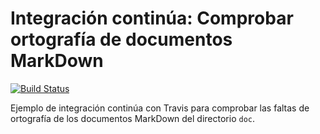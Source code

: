 # Integración continúa: Comprobar ortografía de documentos MarkDown

[![Build Status](https://travis-ci.org/SergioGO96/ic-travis-diccionario.svg?branch=master)](https://travis-ci.org/SergioGO96/ic-travis-diccionario)

Ejemplo de integración continúa con Travis para comprobar las faltas de ortografía de los documentos MarkDown del directorio `doc`. 
